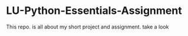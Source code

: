 # LU-Python-Essentials-Assignment
This repo. is all about my short project and assignment.
take a look
